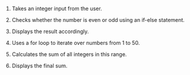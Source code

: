 1. 	Takes an integer input from the user.
2. 	Checks whether the number is even or odd using an if-else statement.
3. 	Displays the result accordingly.



1.   Uses a for loop to iterate over numbers from 1 to 50.
2.   Calculates the sum of all integers in this range.
3.   Displays the final sum.
